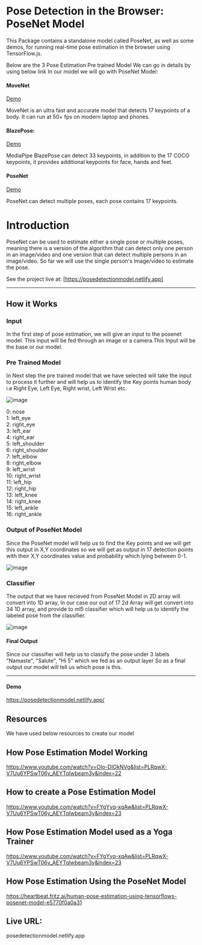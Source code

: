 # Pose Detection in the Browser: PoseNet Model
This Package contains a standalone model called PoseNet, as well as some demos, for running real-time pose estimation
in the browser using TensorFlow.js.

Below are the 3 Pose Estimation Pre trained Model We can go in details by using below link In our model we will go with PoseNet Model: 

#### MoveNet
[Demo](https://storage.googleapis.com/tfjs-models/demos/pose-detection/index.html?model=movenet)

MoveNet is an ultra fast and accurate model that detects 17 keypoints of a body.
It can run at 50+ fps on modern laptop and phones.

#### BlazePose:
[Demo](https://storage.googleapis.com/tfjs-models/demos/pose-detection/index.html?model=blazepose)

MediaPipe BlazePose can detect 33 keypoints, in addition to the 17 COCO keypoints,
it provides additional keypoints for face, hands and feet.

#### PoseNet
[Demo](https://storage.googleapis.com/tfjs-models/demos/pose-detection/index.html?model=posenet)

PoseNet can detect multiple poses, each pose contains 17 keypoints.

# Introduction

PoseNet can be used to estimate either a single pose or multiple poses, meaning there is a version of the algorithm
that can detect only one person in an image/video and one version that can detect multiple persons in an image/video. So far we
will use the single person's Image/video to estimate the pose.

See the project live at: [https://posedetectionmodel.netlify.app]

------------------------------------------------------------------------

## How it Works 

### Input

In the first step of pose estimation, we will give an input to the posenet model. This input will be fed
through an image or a camera.This Input will be the base or our model.

### Pre Trained Model

In Next step the pre trained model that we have selected will take the input to process it further and will help us to identify the Key points
human body i.e Right Eye, Left Eye, Right wrist, Left Wrist etc.

![image](https://user-images.githubusercontent.com/36468856/119214473-c2e48c80-bae4-11eb-928c-554dbd371691.png)

0: nose  \
1: left_eye  \
2: right_eye  \
3: left_ear  \
4: right_ear  \
5: left_shoulder  \
6: right_shoulder  \
7: left_elbow  \
8: right_elbow  \
9: left_wrist  \
10: right_wrist  \
11: left_hip  \
12: right_hip  \
13: left_knee  \
14: right_knee  \
15: left_ankle  \
16: right_ankle

### Output of PoseNet Model

Since the PoseNet model will help us to find the Key points and we will get this output in X,Y coordinates so
we will get  as output in 17 detection points with their X,Y coordinates value and probability which lying between 0-1.

![image](https://user-images.githubusercontent.com/36468856/119215104-37b9c580-bae9-11eb-842a-9f37b8efaa87.png)



### Classifier

The output that we have recieved from PoseNet Model in 2D array will convert into 1D array, In our case our out of 17 2d Array will get convert into 34 1D array,
and provide to ml5 classifier which will help us to identify the labeled pose from the classifier. 



![image](https://user-images.githubusercontent.com/36468856/119215296-7a2fd200-baea-11eb-9a97-e0c825604ccd.png)




#### Final Output

Since our classifier will help us to classify the pose under 3 labels "Namaste", "Salute", "Hi 5" which we fed as an output layer
So as a final output our model will tell us which pose is this. 

-----------------------------------------------------------------------------------------------------

#### Demo
https://posedetectionmodel.netlify.app/


Resources 
-----------------------------------------------------------------------------------------------------
We have used below resources to create our model

## How Pose Estimation Model Working

https://www.youtube.com/watch?v=OIo-DIOkNVg&list=PLRqwX-V7Uu6YPSwT06y_AEYTqIwbeam3y&index=22

## How to create a Pose Estimation Model

https://www.youtube.com/watch?v=FYgYyq-xqAw&list=PLRqwX-V7Uu6YPSwT06y_AEYTqIwbeam3y&index=23

## How Pose Estimation Model used as a Yoga Trainer

https://www.youtube.com/watch?v=FYgYyq-xqAw&list=PLRqwX-V7Uu6YPSwT06y_AEYTqIwbeam3y&index=23

## How Pose Estimation Using the PoseNet Model

https://heartbeat.fritz.ai/human-pose-estimation-using-tensorflows-posenet-model-e5770f0a0a31

## Live URL: 
posedetectionmodel.netlify.app






